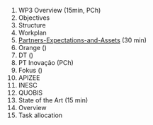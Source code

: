 1. WP3 Overview (15min, PCh)
  1. Objectives
  1. Structure
  1. Workplan
1. [Partners-Expectations-and-Assets](/../wiki/Partners-Expectations-and-Assets) (30 min)
 1. Orange ()
 1. DT ()
 1. PT Inovação (PCh)
 1. Fokus ()
 1. APIZEE
 1. INESC
 1. QUOBIS
1. State of the Art (15 min)
 1. Overview
 1. Task allocation
